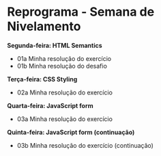 # Reprograma - Semana de Nivelamento

**Segunda-feira: HTML Semantics**
  - 01a Minha resolução do exercício
  - 01b Minha resolução do desafio

**Terça-feira: CSS Styling**
  - 02a Minha resolução do exercício
  
**Quarta-feira: JavaScript form**
  - 03a Minha resolução do exercício
  
**Quinta-feira: JavaScript form (continuação)**
  - 03b Minha resolução do exercício (continuação)
